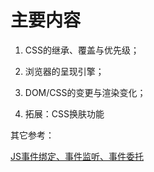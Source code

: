 # 主要内容

1. CSS的继承、覆盖与优先级；

2. 浏览器的呈现引擎；

3. DOM/CSS的变更与渲染变化；

4. 拓展：CSS换肤功能



其它参考：

[JS事件绑定、事件监听、事件委托](https://www.jb51.net/article/93752.htm#comments)



